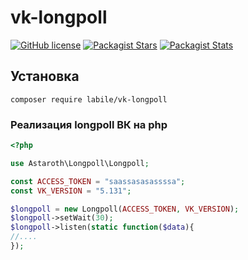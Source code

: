 # vk-longpoll

[![GitHub license](https://img.shields.io/badge/license-BSD-green.svg)](https://github.com/labi-le/vk-longpoll-component/blob/main/LICENSE)
[![Packagist Stars](https://img.shields.io/packagist/stars/labile/vk-longpoll)](https://packagist.org/packages/labile/vk-longpoll/stats)
[![Packagist Stats](https://img.shields.io/packagist/dt/labile/vk-longpoll)](https://packagist.org/packages/labile/vk-longpoll/stats)


## Установка

`composer require labile/vk-longpoll`

### Реализация longpoll ВК на php

```php
<?php

use Astaroth\Longpoll\Longpoll;

const ACCESS_TOKEN = "saassasasassssa";
const VK_VERSION = "5.131";

$longpoll = new Longpoll(ACCESS_TOKEN, VK_VERSION);
$longpoll->setWait(30);
$longpoll->listen(static function($data){
//....
});

```

